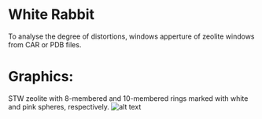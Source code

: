 # White Rabbit
To analyse the degree of distortions, windows apperture of zeolite windows from CAR or PDB files.
# Graphics:
STW zeolite with 8-membered and 10-membered rings marked with white and pink spheres, respectively.
![alt text](https://raw.githubusercontent.com/salrodgom/white_rabbit/master/src/path_stw_indentified_rings.jpeg "STW zeolite with 8-membered and 10-membered rings marked with white and pink spheres, respectively.")
